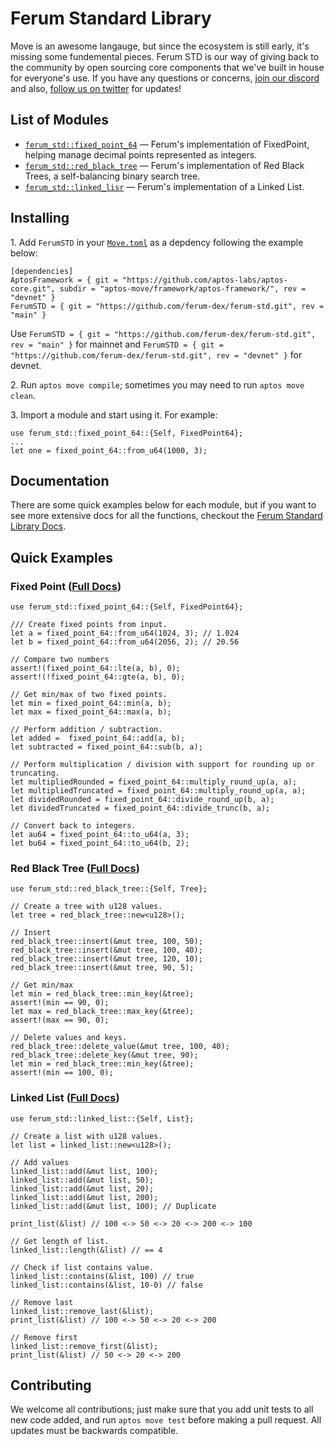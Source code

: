 # Ferum Standard Library

Move is an awesome langauge, but since the ecosystem is still early, it's missing some fundemental pieces. Ferum STD is our way of giving back to the community by open sourcing core components that we've built in house for everyone's use. If you have any questions or concerns, [join our discord](https://discord.gg/rk9T4MuppY) and also, [follow us on twitter](twitter.com/ferumxyz/) for updates!

## List of Modules

* [`ferum_std::fixed_point_64`](./#fixed-point) — Ferum's implementation of FixedPoint, helping manage decimal points represented as integers.
* [`ferum_std::red_black_tree`](./#red-black-tree) — Ferum's implementation of Red Black Trees, a self-balancing binary search tree.
* [`ferum_std::linked_lisr`](./#linked-list) — Ferum's implementation of a Linked List.

## Installing

1\. Add `FerumSTD` in your [`Move.toml`](https://move-language.github.io/move/packages.html#movetoml) as a depdency following the example below:

```
[dependencies]
AptosFramework = { git = "https://github.com/aptos-labs/aptos-core.git", subdir = "aptos-move/framework/aptos-framework/", rev = "devnet" }
FerumSTD = { git = "https://github.com/ferum-dex/ferum-std.git", rev = "main" }
```

Use `FerumSTD = { git = "https://github.com/ferum-dex/ferum-std.git", rev = "main" }` for mainnet and `FerumSTD = { git = "https://github.com/ferum-dex/ferum-std.git", rev = "devnet" }` for devnet.

2\. Run `aptos move compile`; sometimes you may need to run `aptos move clean`.

3\. Import a module and start using it. For example:

```
use ferum_std::fixed_point_64::{Self, FixedPoint64};
...
let one = fixed_point_64::from_u64(1000, 3);
```

## Documentation

There are some quick examples below for each module, but if you want to see more extensive docs for all the functions, checkout the [Ferum Standard Library Docs](https://ferum.gitbook.io/ferum-standard-library/).

## Quick Examples

### Fixed Point ([Full Docs](docs/fixed\_point\_64.md))

```
use ferum_std::fixed_point_64::{Self, FixedPoint64};

/// Create fixed points from input.
let a = fixed_point_64::from_u64(1024, 3); // 1.024
let b = fixed_point_64::from_u64(2056, 2); // 20.56

// Compare two numbers
assert!(fixed_point_64::lte(a, b), 0);
assert!(!fixed_point_64::gte(a, b), 0);

// Get min/max of two fixed points.
let min = fixed_point_64::min(a, b);
let max = fixed_point_64::max(a, b);

// Perform addition / subtraction.
let added =  fixed_point_64::add(a, b);
let subtracted = fixed_point_64::sub(b, a);

// Perform multiplication / division with support for rounding up or truncating.
let multipliedRounded = fixed_point_64::multiply_round_up(a, a);
let multipliedTruncated = fixed_point_64::multiply_round_up(a, a);
let dividedRounded = fixed_point_64::divide_round_up(b, a);
let dividedTruncated = fixed_point_64::divide_trunc(b, a);

// Convert back to integers.
let au64 = fixed_point_64::to_u64(a, 3);
let bu64 = fixed_point_64::to_u64(b, 2);
```

### Red Black Tree ([Full Docs](docs/red\_black\_tree.md))

```
use ferum_std::red_black_tree::{Self, Tree};

// Create a tree with u128 values.
let tree = red_black_tree::new<u128>();

// Insert
red_black_tree::insert(&mut tree, 100, 50);
red_black_tree::insert(&mut tree, 100, 40);
red_black_tree::insert(&mut tree, 120, 10);
red_black_tree::insert(&mut tree, 90, 5);

// Get min/max
let min = red_black_tree::min_key(&tree);
assert!(min == 90, 0);
let max = red_black_tree::max_key(&tree);
assert!(max == 90, 0);

// Delete values and keys.
red_black_tree::delete_value(&mut tree, 100, 40);
red_black_tree::delete_key(&mut tree, 90);
let min = red_black_tree::min_key(&tree);
assert!(min == 100, 0);
```

### Linked List ([Full Docs](docs/linked\_list.md))

```
use ferum_std::linked_list::{Self, List};

// Create a list with u128 values.
let list = linked_list::new<u128>();

// Add values
linked_list::add(&mut list, 100);
linked_list::add(&mut list, 50);
linked_list::add(&mut list, 20);
linked_list::add(&mut list, 200);
linked_list::add(&mut list, 100); // Duplicate

print_list(&list) // 100 <-> 50 <-> 20 <-> 200 <-> 100

// Get length of list.
linked_list::length(&list) // == 4

// Check if list contains value.
linked_list::contains(&list, 100) // true
linked_list::contains(&list, 10-0) // false

// Remove last
linked_list::remove_last(&list);
print_list(&list) // 100 <-> 50 <-> 20 <-> 200

// Remove first
linked_list::remove_first(&list);
print_list(&list) // 50 <-> 20 <-> 200
```

## Contributing

We welcome all contributions; just make sure that you add unit tests to all new code added, and run `aptos move test` before making a pull request. All updates must be backwards compatible.
